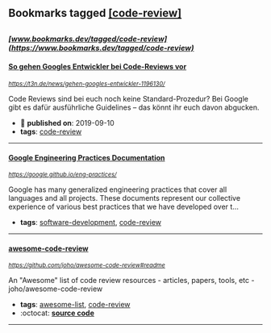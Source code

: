 ## Bookmarks tagged [[code-review]](https://www.bookmarks.dev?q=[code-review])

_<sup><sup>[www.bookmarks.dev/tagged/code-review](https://www.bookmarks.dev/tagged/code-review)</sup></sup>_
---
#### [So gehen Googles Entwickler bei Code-Reviews vor](https://t3n.de/news/gehen-googles-entwickler-1196130/)
_<sup>https://t3n.de/news/gehen-googles-entwickler-1196130/</sup>_

Code Reviews sind bei euch noch keine Standard-Prozedur? Bei Google gibt es dafür ausführliche Guidelines – das könnt ihr euch davon abgucken.
* :calendar: **published on**: 2019-09-10
* **tags**: [code-review](../tagged/code-review.md)
---
#### [Google Engineering Practices Documentation](https://google.github.io/eng-practices/)
_<sup>https://google.github.io/eng-practices/</sup>_

Google has many generalized engineering practices that cover all languages and
all projects. These documents represent our collective experience of various
best practices that we have developed over t...
* **tags**: [software-development](../tagged/software-development.md), [code-review](../tagged/code-review.md)
---
#### [awesome-code-review](https://github.com/joho/awesome-code-review#readme)
_<sup>https://github.com/joho/awesome-code-review#readme</sup>_

An "Awesome" list of code review resources - articles, papers, tools, etc - joho/awesome-code-review
* **tags**: [awesome-list](../tagged/awesome-list.md), [code-review](../tagged/code-review.md)
* :octocat: **[source code](https://github.com/joho/awesome-code-review#readme)**
---
